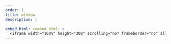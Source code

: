 ```yaml
---
order: 1
title: window
description: |

embed_html: >embed_html: >
  <iframe width="100%" height="300" scrolling="no" frameborder="no" allow="autoplay" src="https://w.soundcloud.com/player/?url=https%3A//api.soundcloud.com/tracks/2113429695&color=%23ff5500&auto_play=false&hide_related=false&show_comments=true&show_user=true&show_reposts=false&show_teaser=true&visual=true"></iframe><div style="font-size: 10px; color: #cccccc;line-break: anywhere;word-break: normal;overflow: hidden;white-space: nowrap;text-overflow: ellipsis; font-family: Interstate,Lucida Grande,Lucida Sans Unicode,Lucida Sans,Garuda,Verdana,Tahoma,sans-serif;font-weight: 100;"><a href="https://soundcloud.com/elijahmyers00" title="myu" target="_blank" style="color: #cccccc; text-decoration: none;">myu</a> · <a href="https://soundcloud.com/elijahmyers00/window-2" title="window" target="_blank" style="color: #cccccc; text-decoration: none;">window</a></div>
---
```

